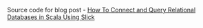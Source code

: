 Source code for blog post - [How To Connect and Query Relational Databases in Scala Using Slick](https://mustaphamichael.github.io/relational-db-with-scala-and-slick/)
